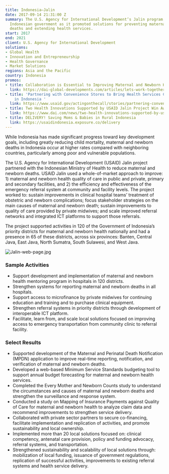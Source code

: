```yaml
---
title: Indonesia—Jalin
date: 2017-09-14 21:31:00 Z
summary: The U.S. Agency for International Development’s Jalin program assisted the
  Indonesian government as it promoted solutions for preventing maternal and newborn
  deaths and extending health services.
start: 2017
end: 2021
client: U.S. Agency for International Development
solutions:
- Global Health
- Innovation and Entrepreneurship
- Health Governance
- Market Solutions
regions: Asia and the Pacific
country: Indonesia
promos:
- title: Collaboration is Essential to Improving Maternal and Newborn Health in Indonesia
  link: https://dai-global-developments.com/articles/lets-work-together-to-improve-maternal-and-newborn-health
- title: 'Partnering with Convenience Stores to Bring Health Services Closer to Home
    in Indonesia '
  link: https://www.usaid.gov/actingonthecall/stories/partnering-convenience-stores-bring-health-services-closer-home-indonesia
- title: Two Health Innovations Supported by USAID Jalin Project Win Awards
  link: https://www.dai.com/news/two-health-innovations-supported-by-usaid-jalin-project-win-awards
- title: DELIVERY! Saving Moms & Babies in Rural Indonesia
  link: https://usaidindonesia.exposure.co/delivery
---
```


While Indonesia has made significant progress toward key development goals, including greatly reducing child mortality, maternal and newborn deaths in Indonesia occur at higher rates compared with neighboring countries, particularly among poor and vulnerable populations. 

The U.S. Agency for International Development (USAID) Jalin project partnered with the Indonesian Ministry of Health to reduce maternal and newborn deaths. USAID Jalin used a whole-of-market approach to improve: 1) maternal and newborn health quality of care in public and private, primary and secondary facilities, and 2) the efficiency and effectiveness of the emergency referral system at community and facility levels. The project worked to: sustain improvements in clinical hospital teams’ treatment of obstetric and newborn complications; focus stakeholder strategies on the main causes of maternal and newborn death; sustain improvements to quality of care provided by private midwives; and scale improved referral networks and integrated ICT platforms to support those referrals.  
 
The project supported activities in 120 of the Government of Indonesia’s priority districts for maternal and newborn health nationally and had a presence in 65 of these districts, across six provinces: Banten, Central Java, East Java, North Sumatra, South Sulawesi, and West Java.

![Jalin-web-page.jpg](/uploads/Jalin-web-page.jpg)

### Sample Activities

* Support development and implementation of maternal and newborn health mentoring program in hospitals in 120 districts.
* Strengthen systems for reporting maternal and newborn deaths in all hospitals. 
* Support access to microfinance by private midwives for continuing education and training and to purchase clinical equipment.
* Strengthen referral systems in priority districts through development of interoperable ICT platform.
* Facilitate, learn from, and scale local solutions focused on improving access to emergency transportation from community clinic to referral facility.

### Select Results

* Supported development of the Maternal and Perinatal Death Notification (MPDN) application to improve real-time reporting, notification, and verification of maternal and newborn deaths.
* Developed a web-based Minimum Service Standards budgeting tool to support annual budget forecasting for maternal and newborn health services.  
* Completed the Every Mother and Newborn Counts study to understand the circumstances and causes of maternal and newborn deaths and strengthen the surveillance and response system.
* Conducted a study on Mapping of Insurance Payments against Quality of Care for maternal and newborn health to analyze claim data and recommend improvements to strengthen service delivery. 
* Collaborated with private sector partners to secure co-financing, facilitate implementation and replication of activities, and promote sustainability and local ownership.
* Implemented more than 20 local solutions focused on: clinical competency, antenatal care provision, policy and funding advocacy, referral systems, and transportation. 
* Strengthened sustainability and scalability of local solutions through: mobilization of local funding, issuance of government regulations, replication of successful activities, improvements to existing referral systems and health service delivery. 